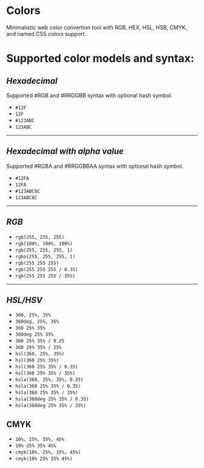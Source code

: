 # Colors

Minimalistic web color convertion tool with RGB, HEX, HSL, HSB, CMYK, and named CSS colors support.

# Supported color models and syntax:

## *Hexadecimal*

Supported #RGB and #RRGGBB syntax with optional hash symbol.

- `#12F`
- `12F`
- `#123ABC`
- `123ABC`

---

## *Hexadecimal with alpha value*

Supported #RGBA and #RRGGBBAA syntax with optional hash symbol.

- `#12FA`
- `12FA`
- `#123ABC8C`
- `123ABC8C`

---

## *RGB*

- `rgb(255, 255, 255)`
- `rgb(100%, 100%, 100%)`
- `rgb(255, 255, 255, 1)`
- `rgba(255, 255, 255, 1)`
- `rgb(255 255 255)`
- `rgb(255 255 255 / 0.35)`
- `rgb(255 255 255 / 35%)`

---

## *HSL/HSV*

- `360, 25%, 35%`
- `360deg, 25%, 35%`
- `360 25% 35%`
- `360deg 25% 35%`
- `360 25% 35% / 0.25`
- `360 25% 35% / 25%`
- `hsl(360, 25%, 35%)`
- `hsl(360 25% 35%)`
- `hsl(360 25% 35% / 0.35)`
- `hsl(360 25% 35% / 35%)`
- `hsla(360, 25%, 35%, 0.35)`
- `hsla(360 25% 35% / 0.35)`
- `hsla(360 25% 35% / 35%)`
- `hsla(360deg 25% 35% / 0.35)`
- `hsla(360deg 25% 35% / 35%)`

## CMYK

- `10%, 25%, 35%, 45%`
- `10% 25% 35% 45%`
- `cmyk(10%, 25%, 35%, 45%)`
- `cmyk(10% 25% 35% 45%)`

